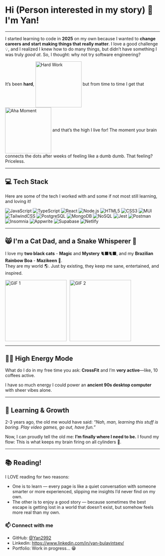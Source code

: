 # Hi (Person interested in my story) 👋 I'm Yan!

---

I started learning to code in **2025** on my own because I wanted to **change careers and start making things that really matter**. I love a good challenge 💡, and I realized I knew how to do many things, but didn’t have something I was truly *good at*. So, I thought: why not try software engineering?  

<p>It’s been
<strong>hard</strong>, 
<img src="https://media0.giphy.com/media/v1.Y2lkPTc5MGI3NjExeHEwdG4wc3FqZW1icWczbzV4MDZqdHV0bm44dWdncGZrOXh4ZnBibiZlcD12MV9pbnRlcm5hbF9naWZfYnlfaWQmY3Q9Zw/S7u66urzxc2J2/giphy.gif" alt="Hard Work" width="150" style="vertical-align:middle;">  
but from time to time I get that 
<img src="https://media0.giphy.com/media/v1.Y2lkPTc5MGI3NjExdDV0bGFwdXRxZzBpZTNrc3Fsc25ncHkwNGUzb3Mwcm90dXI2NTJlbCZlcD12MV9pbnRlcm5hbF9naWZfYnlfaWQmY3Q9Zw/bQtUQp1wRZIUujzJ7E/giphy.gif" alt="Aha Moment" width="150" style="vertical-align:middle;"> 
and that’s the high I live for! The moment your brain connects the dots after weeks of feeling like a dumb dumb. That feeling? Priceless.</p>






----

## 💻 Tech Stack

Here are some of the tech I worked with and some if not most still learning, and loving it! 

![JavaScript](https://img.shields.io/badge/-JavaScript-F7DF1E?style=flat-square&logo=javascript&logoColor=black)
![TypeScript](https://img.shields.io/badge/-TypeScript-3178C6?style=flat-square&logo=typescript&logoColor=white)
![React](https://img.shields.io/badge/-React-61DAFB?style=flat-square&logo=react&logoColor=black)
![Node.js](https://img.shields.io/badge/-Node.js-339933?style=flat-square&logo=node.js&logoColor=white)
![HTML5](https://img.shields.io/badge/-HTML5-E34F26?style=flat-square&logo=html5&logoColor=white)
![CSS3](https://img.shields.io/badge/-CSS3-1572B6?style=flat-square&logo=css3&logoColor=white)
![MUI](https://img.shields.io/badge/-MUI-007FFF?style=flat-square&logo=mui&logoColor=white)
![TailwindCSS](https://img.shields.io/badge/-Tailwind%20CSS-06B6D4?style=flat-square&logo=tailwind-css&logoColor=white)
![PostgreSQL](https://img.shields.io/badge/-PostgreSQL-336791?style=flat-square&logo=postgresql&logoColor=white)
![MongoDB](https://img.shields.io/badge/-MongoDB-47A248?style=flat-square&logo=mongodb&logoColor=white)
![NoSQL](https://img.shields.io/badge/-NoSQL-FF6C37?style=flat-square)
![Jest](https://img.shields.io/badge/-Jest-C21325?style=flat-square&logo=jest&logoColor=white)
![Postman](https://img.shields.io/badge/-Postman-FF6C37?style=flat-square&logo=postman&logoColor=white)
![Insomnia](https://img.shields.io/badge/-Insomnia-4000BF?style=flat-square&logo=insomnia&logoColor=white)
![Appwrite](https://img.shields.io/badge/-Appwrite-FF1F54?style=flat-square&logo=appwrite&logoColor=white)
![Supabase](https://img.shields.io/badge/-Supabase-3ECF8E?style=flat-square&logo=supabase&logoColor=white)
![Netlify](https://img.shields.io/badge/-Netlify-00C7B7?style=flat-square&logo=netlify&logoColor=white)

---

## 😸 I'm a Cat Dad, and a Snake Whisperer 🐍

I love my **two black cats** - **Magic** and **Mystery** 🐈‍⬛🐈‍⬛, and my **Brazilian Rainbow Boa** -  **Mazikeen** 🐍.  
They are my world 🌎. Just by existing, they keep me sane, entertained, and inspired.  

<div style="display: flex; gap: 10px; align-items: center;">
  <img src="https://media0.giphy.com/media/v1.Y2lkPTc5MGI3NjExdTU5djQxbGQ5M2Yxbmt1NWNmbmJ5Z2NyYjJrNmk0amx3ZDJpOGxvdyZlcD12MV9pbnRlcm5hbF9naWZfYnlfaWQmY3Q9Zw/26xBCDvo7lLSkPTgs/giphy.gif" alt="GIF 1" width="200" />
  <img src="https://media1.giphy.com/media/v1.Y2lkPTc5MGI3NjExZnZhaXVid3RmOHlsNTl6b2kwNW0yZzF1aGVjZTViNnd0cmdtcGRqbSZlcD12MV9pbnRlcm5hbF9naWZfYnlfaWQmY3Q9Zw/GHzjMCdWK3WSgGWqhv/giphy.gif" alt="GIF 2" width="200" />
</div>


---

## 🏋️‍♂️ High Energy Mode

<p>What do I do in my free time you ask: <strong>CrossFit</strong> and I’m <strong>very active</strong>—like, 10 coffees active.</p>

<p>I have so much energy I could power an <strong>ancient 90s desktop computer</strong> with sheer vibes alone.</p>

---

## 🌱 Learning & Growth

2-3 years ago, the old me would have said: *“Nah, man, learning this stuff is boring. Play video games, go out, have fun.”*  

Now, I can proudly tell the old me: **I’m finally where I need to be.** I found my flow: This is what keeps my brain firing on all cylinders 🚀.  

---

## 📚 Reading!

I LOVE reading for two reasons:
- One is to learn — every page is like a quiet conversation with someone smarter or more experienced, slipping me insights I’d never find on my own.
- The other is to enjoy a good story — because sometimes the best escape is getting lost in a world that doesn’t exist, but somehow feels more real than my own.

### 📫 Connect with me

- GitHub: [@Yan2992]([https://github.com/yourusername](https://github.com/Yan2992))
- Linkedin: https://www.linkedin.com/in/yan-bulavintsev/
- Portfolio: Work in progress... 😁
